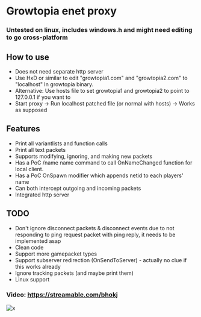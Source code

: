 # Growtopia enet proxy

### Untested on linux, includes windows.h and might need editing to go cross-platform

## How to use
* Does not need separate http server
* Use HxD or similar to edit "growtopia1.com" and "growtopia2.com" to "localhost" In growtopia binary.
* Alternative: Use hosts file to set growtopia1 and growtopia2 to point to 127.0.0.1 if you want to
* Start proxy -> Run localhost patched file (or normal with hosts) -> Works as supposed

## Features
* Print all variantlists and function calls
* Print all text packets
* Supports modifying, ignoring, and making new packets
* Has a PoC /name name command to call OnNameChanged function for local client.
* Has a PoC OnSpawn modifier which appends netid to each players' name
* Can both intercept outgoing and incoming packets
* Integrated http server

## TODO
* Don't ignore disconnect packets & disconnect events due to not responding to ping request packet with ping reply, it needs to be implemented asap
* Clean code
* Support more gamepacket types
* Support subserver redirection (OnSendToServer) - actually no clue if this works already
* Ignore tracking packets (and maybe print them)
* Linux support


### Video: https://streamable.com/bhokj  

![x](https://i.imgur.com/Lndhj70.png "Proxy pic 1")

